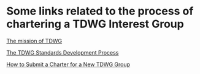 # Some links related to the process of chartering a TDWG Interest Group #

[The mission of TDWG](http://www.tdwg.org/about-tdwg/)

[The TDWG Standards Development Process](http://www.tdwg.org/about-tdwg/process/)

[How to Submit a Charter for a New TDWG Group](http://www.tdwg.org/activities/tasks/ojs/how-to-submit-a-charter-for-review/)